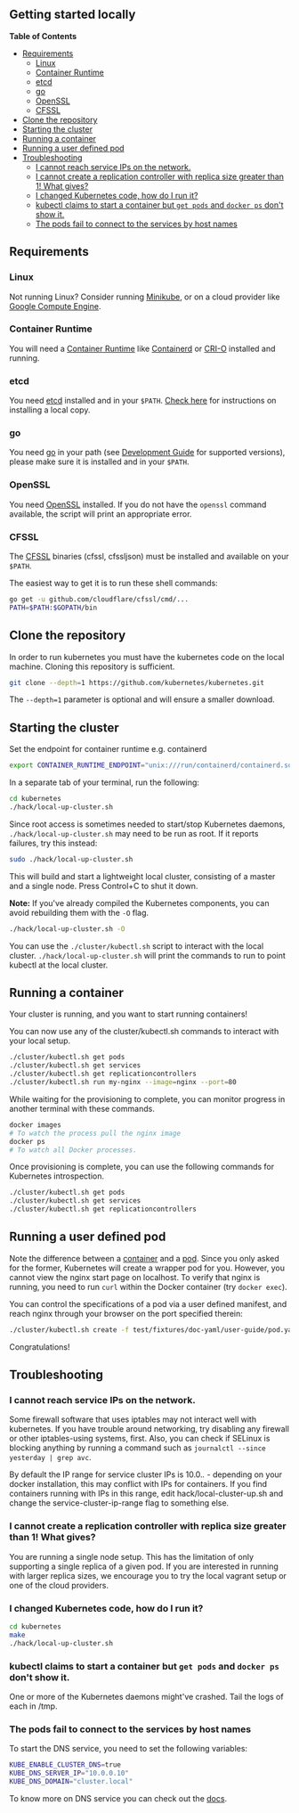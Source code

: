 Getting started locally
-----------------------

**Table of Contents**

- [Requirements](#requirements)
    - [Linux](#linux)
    - [Container Runtime](#container-runtime)
    - [etcd](#etcd)
    - [go](#go)
    - [OpenSSL](#openssl)
    - [CFSSL](#cfssl)
- [Clone the repository](#clone-the-repository)
- [Starting the cluster](#starting-the-cluster)
- [Running a container](#running-a-container)
- [Running a user defined pod](#running-a-user-defined-pod)
- [Troubleshooting](#troubleshooting)
    - [I cannot reach service IPs on the network.](#i-cannot-reach-service-ips-on-the-network)
    - [I cannot create a replication controller with replica size greater than 1!  What gives?](#i-cannot-create-a-replication-controller-with-replica-size-greater-than-1--what-gives)
    - [I changed Kubernetes code, how do I run it?](#i-changed-kubernetes-code-how-do-i-run-it)
    - [kubectl claims to start a container but `get pods` and `docker ps` don't show it.](#kubectl-claims-to-start-a-container-but-get-pods-and-docker-ps-dont-show-it)
    - [The pods fail to connect to the services by host names](#the-pods-fail-to-connect-to-the-services-by-host-names)

## Requirements

### Linux

Not running Linux? Consider running [Minikube](https://kubernetes.io/docs/setup/learning-environment/minikube/), or on a cloud provider like [Google Compute Engine](https://kubernetes.io/docs/setup/production-environment/turnkey/gce/).

### Container Runtime

You will need a [Container Runtime](https://kubernetes.io/docs/setup/production-environment/container-runtimes/) like [Containerd](https://github.com/containerd/containerd) or [CRI-O](https://github.com/cri-o/cri-o) installed and running.

### etcd

You need [etcd](https://github.com/coreos/etcd/releases) installed and in your `$PATH`. [Check here](https://github.com/kubernetes/community/blob/master/contributors/devel/development.md#install-etcd) for instructions on installing a local copy.

### go

You need [go](https://golang.org/doc/install) in your path (see [Development Guide](development.md#go) for supported versions), please make sure it is installed and in your ``$PATH``.

### OpenSSL

You need [OpenSSL](https://www.openssl.org/) installed.  If you do not have the `openssl` command available, the script will print an appropriate error.

### CFSSL

The [CFSSL](https://cfssl.org/) binaries (cfssl, cfssljson) must be installed and available on your ``$PATH``.

The easiest way to get it is to run these shell commands:

```sh
go get -u github.com/cloudflare/cfssl/cmd/...
PATH=$PATH:$GOPATH/bin
```

## Clone the repository

In order to run kubernetes you must have the kubernetes code on the local machine. Cloning this repository is sufficient.

```sh
git clone --depth=1 https://github.com/kubernetes/kubernetes.git
```

The `--depth=1` parameter is optional and will ensure a smaller download.

## Starting the cluster

Set the endpoint for container runtime e.g. containerd
```sh
export CONTAINER_RUNTIME_ENDPOINT="unix:///run/containerd/containerd.sock"
```

In a separate tab of your terminal, run the following:

```sh
cd kubernetes
./hack/local-up-cluster.sh
```

Since root access is sometimes needed to start/stop Kubernetes daemons, `./hack/local-up-cluster.sh` may need to be run as root. If it reports failures, try this instead:

```sh
sudo ./hack/local-up-cluster.sh
```

This will build and start a lightweight local cluster, consisting of a master and a single node. Press Control+C to shut it down.

**Note:** If you've already compiled the Kubernetes components, you can avoid rebuilding them with the `-O` flag.

```sh
./hack/local-up-cluster.sh -O
```

You can use the `./cluster/kubectl.sh` script to interact with the local cluster. `./hack/local-up-cluster.sh` will
print the commands to run to point kubectl at the local cluster.


## Running a container

Your cluster is running, and you want to start running containers!

You can now use any of the cluster/kubectl.sh commands to interact with your local setup.

```sh
./cluster/kubectl.sh get pods
./cluster/kubectl.sh get services
./cluster/kubectl.sh get replicationcontrollers
./cluster/kubectl.sh run my-nginx --image=nginx --port=80
```

While waiting for the provisioning to complete, you can monitor progress in another terminal with these commands.

```sh
docker images
# To watch the process pull the nginx image
docker ps
# To watch all Docker processes.
```

Once provisioning is complete, you can use the following commands for Kubernetes introspection.

```sh
./cluster/kubectl.sh get pods
./cluster/kubectl.sh get services
./cluster/kubectl.sh get replicationcontrollers
```

## Running a user defined pod

Note the difference between a [container](https://kubernetes.io/docs/user-guide/containers/)
and a [pod](https://kubernetes.io/docs/user-guide/pods/). Since you only asked for the former, Kubernetes will create a wrapper pod for you.
However, you cannot view the nginx start page on localhost. To verify that nginx is running, you need to run `curl` within the Docker container (try `docker exec`).

You can control the specifications of a pod via a user defined manifest, and reach nginx through your browser on the port specified therein:

```sh
./cluster/kubectl.sh create -f test/fixtures/doc-yaml/user-guide/pod.yaml
```

Congratulations!

## Troubleshooting

### I cannot reach service IPs on the network.

Some firewall software that uses iptables may not interact well with
kubernetes.  If you have trouble around networking, try disabling any
firewall or other iptables-using systems, first.  Also, you can check
if SELinux is blocking anything by running a command such as `journalctl --since yesterday | grep avc`.

By default the IP range for service cluster IPs is 10.0.*.* - depending on your
docker installation, this may conflict with IPs for containers.  If you find
containers running with IPs in this range, edit hack/local-cluster-up.sh and
change the service-cluster-ip-range flag to something else.

### I cannot create a replication controller with replica size greater than 1!  What gives?

You are running a single node setup.  This has the limitation of only supporting a single replica of a given pod.  If you are interested in running with larger replica sizes, we encourage you to try the local vagrant setup or one of the cloud providers.

### I changed Kubernetes code, how do I run it?

```sh
cd kubernetes
make
./hack/local-up-cluster.sh
```

### kubectl claims to start a container but `get pods` and `docker ps` don't show it.

One or more of the Kubernetes daemons might've crashed. Tail the logs of each in /tmp.

### The pods fail to connect to the services by host names

To start the DNS service, you need to set the following variables:

```sh
KUBE_ENABLE_CLUSTER_DNS=true
KUBE_DNS_SERVER_IP="10.0.0.10"
KUBE_DNS_DOMAIN="cluster.local"
```

To know more on DNS service you can check out the [docs](http://kubernetes.io/docs/admin/dns/).
